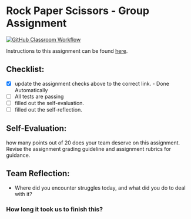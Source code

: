 Rock Paper Scissors - Group Assignment
===================================
[![GitHub Classroom Workflow](https://s///github.com/IT3049C-Students/3-rock-paper-scissors-AlexBalogh1933/actions/workflows/classroom.yml/badge.svg)](https://s///github.com/IT3049C-Students/3-rock-paper-scissors-AlexBalogh1933/actions/workflows/classroom.yml)

Instructions to this assignment can be found [here](https://it3049c.github.io/Material/Assignments/3.Rock_Paper_Scissors/).

## Checklist:
- [x] update the assignment checks above to the correct link. - Done Automatically
- [ ] All tests are passing
- [ ] filled out the self-evaluation.
- [ ] filled out the self-reflection.

## Self-Evaluation: 
how many points out of 20 does your team deserve on this assignment. Revise the assignment grading guideline and assignment rubrics for guidance.

## Team Reflection:
- Where did you encounter struggles today, and what did you do to deal with it?


### How long it took us to finish this?
